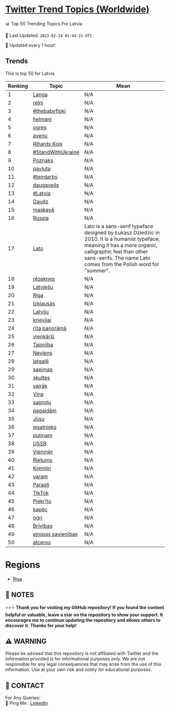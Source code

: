 [Twitter Trend Topics (Worldwide)](https://github.com/ErcinDedeoglu/Twitter-Trend-Topics)
==========


📊 Top 50 Trending Topics For Latvia

📆 Last Updated: `2023-02-24 01:44:15 UTC`

🔧 Updated every 1 hour!


## Trends

This is top 50 for Latvia

| Ranking | Topic | Mean |
| ------- | ------------ | ------------ |
| 1 | [Langa](http://twitter.com/search?q=Langa) | N/A |
| 2 | [reini](http://twitter.com/search?q=reini) | N/A |
| 3 | [#thebabyfloki](http://twitter.com/search?q=%23thebabyfloki) | N/A |
| 4 | [helmani](http://twitter.com/search?q=helmani) | N/A |
| 5 | [ogres](http://twitter.com/search?q=ogres) | N/A |
| 6 | [avenu](http://twitter.com/search?q=avenu) | N/A |
| 7 | [Rihards Kols](http://twitter.com/search?q=Rihards+Kols) | N/A |
| 8 | [#StandWithUkraine](http://twitter.com/search?q=%23StandWithUkraine) | N/A |
| 9 | [Pozņaks](http://twitter.com/search?q=Poz%c5%86aks) | N/A |
| 10 | [pavļuta](http://twitter.com/search?q=pav%c4%bcuta) | N/A |
| 11 | [#teirdarbs](http://twitter.com/search?q=%23teirdarbs) | N/A |
| 12 | [daugavpils](http://twitter.com/search?q=daugavpils) | N/A |
| 13 | [#Latvia](http://twitter.com/search?q=%23Latvia) | N/A |
| 14 | [Daudz](http://twitter.com/search?q=Daudz) | N/A |
| 15 | [maskavā](http://twitter.com/search?q=maskav%c4%81) | N/A |
| 16 | [Russia](http://twitter.com/search?q=Russia) | N/A |
| 17 | [Lato](http://twitter.com/search?q=Lato) | Lato is a sans-serif typeface designed by Łukasz Dziedzic in 2010. It is a humanist typeface, meaning it has a more organic, calligraphic feel than other sans-serifs. The name Lato comes from the Polish word for "summer". |
| 18 | [rēzeknes](http://twitter.com/search?q=r%c4%93zeknes) | N/A |
| 19 | [Latviešu](http://twitter.com/search?q=Latvie%c5%a1u) | N/A |
| 20 | [Riga](http://twitter.com/search?q=Riga) | N/A |
| 21 | [Izklausās](http://twitter.com/search?q=Izklaus%c4%81s) | N/A |
| 22 | [Latviju](http://twitter.com/search?q=Latviju) | N/A |
| 23 | [krievijai](http://twitter.com/search?q=krievijai) | N/A |
| 24 | [rīta panorāmā](http://twitter.com/search?q=r%c4%abta+panor%c4%81m%c4%81) | N/A |
| 25 | [vienkārši](http://twitter.com/search?q=vienk%c4%81r%c5%a1i) | N/A |
| 26 | [Taisnība](http://twitter.com/search?q=Taisn%c4%abba) | N/A |
| 27 | [Neviens](http://twitter.com/search?q=Neviens) | N/A |
| 28 | [latgalē](http://twitter.com/search?q=latgal%c4%93) | N/A |
| 29 | [saeimas](http://twitter.com/search?q=saeimas) | N/A |
| 30 | [skultes](http://twitter.com/search?q=skultes) | N/A |
| 31 | [vairāk](http://twitter.com/search?q=vair%c4%81k) | N/A |
| 32 | [Viņa](http://twitter.com/search?q=Vi%c5%86a) | N/A |
| 33 | [saprotu](http://twitter.com/search?q=saprotu) | N/A |
| 34 | [pagaidām](http://twitter.com/search?q=pagaid%c4%81m) | N/A |
| 35 | [Jūsu](http://twitter.com/search?q=J%c5%absu) | N/A |
| 36 | [iesalnieks](http://twitter.com/search?q=iesalnieks) | N/A |
| 37 | [putinam](http://twitter.com/search?q=putinam) | N/A |
| 38 | [USSR](http://twitter.com/search?q=USSR) | N/A |
| 39 | [Vienmēr](http://twitter.com/search?q=Vienm%c4%93r) | N/A |
| 40 | [Rietumu](http://twitter.com/search?q=Rietumu) | N/A |
| 41 | [Kremlin](http://twitter.com/search?q=Kremlin) | N/A |
| 42 | [varam](http://twitter.com/search?q=varam) | N/A |
| 43 | [Parasti](http://twitter.com/search?q=Parasti) | N/A |
| 44 | [TikTok](http://twitter.com/search?q=TikTok) | N/A |
| 45 | [Piekrītu](http://twitter.com/search?q=Piekr%c4%abtu) | N/A |
| 46 | [kapēc](http://twitter.com/search?q=kap%c4%93c) | N/A |
| 47 | [ogri](http://twitter.com/search?q=ogri) | N/A |
| 48 | [Brīvības](http://twitter.com/search?q=Br%c4%abv%c4%abbas) | N/A |
| 49 | [eiropas savienības](http://twitter.com/search?q=eiropas+savien%c4%abbas) | N/A |
| 50 | [atceros](http://twitter.com/search?q=atceros) | N/A |



# Regions

* [Riga](</Latvia/Riga.md>)



## 📝 NOTES

⭐⭐⭐ **Thank you for visiting my GitHub repository! If you found the content helpful or valuable, leave a star on the repository to show your support. It encourages me to continue updating the repository and allows others to discover it. Thanks for your help!**


## ⚠️ WARNING

Please be advised that this repository is not affiliated with Twitter and the information provided is for informational purposes only. We are not responsible for any legal consequences that may arise from the use of this information. Use at your own risk and solely for educational purposes.


## 📨 CONTACT

 For Any Queries:  
            🏓 Ping Me : [LinkedIn](https://www.linkedin.com/in/ercindedeoglu/)
